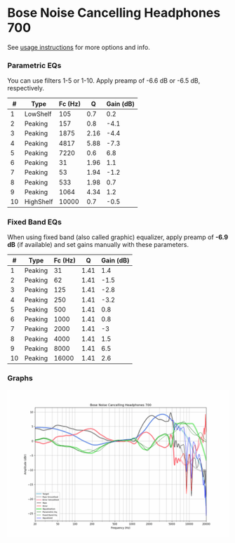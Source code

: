 # Bose Noise Cancelling Headphones 700
See [usage instructions](https://github.com/jaakkopasanen/AutoEq#usage) for more options and info.

### Parametric EQs
You can use filters 1-5 or 1-10. Apply preamp of -6.6 dB or -6.5 dB, respectively.

|   # | Type      |   Fc (Hz) |    Q |   Gain (dB) |
|-----|-----------|-----------|------|-------------|
|   1 | LowShelf  |       105 | 0.7  |         0.2 |
|   2 | Peaking   |       157 | 0.8  |        -4.1 |
|   3 | Peaking   |      1875 | 2.16 |        -4.4 |
|   4 | Peaking   |      4817 | 5.88 |        -7.3 |
|   5 | Peaking   |      7220 | 0.6  |         6.8 |
|   6 | Peaking   |        31 | 1.96 |         1.1 |
|   7 | Peaking   |        53 | 1.94 |        -1.2 |
|   8 | Peaking   |       533 | 1.98 |         0.7 |
|   9 | Peaking   |      1064 | 4.34 |         1.2 |
|  10 | HighShelf |     10000 | 0.7  |        -0.5 |

### Fixed Band EQs
When using fixed band (also called graphic) equalizer, apply preamp of **-6.9 dB** (if available) and set gains manually with these parameters.

|   # | Type    |   Fc (Hz) |    Q |   Gain (dB) |
|-----|---------|-----------|------|-------------|
|   1 | Peaking |        31 | 1.41 |         1.4 |
|   2 | Peaking |        62 | 1.41 |        -1.5 |
|   3 | Peaking |       125 | 1.41 |        -2.8 |
|   4 | Peaking |       250 | 1.41 |        -3.2 |
|   5 | Peaking |       500 | 1.41 |         0.8 |
|   6 | Peaking |      1000 | 1.41 |         0.8 |
|   7 | Peaking |      2000 | 1.41 |        -3   |
|   8 | Peaking |      4000 | 1.41 |         1.5 |
|   9 | Peaking |      8000 | 1.41 |         6.5 |
|  10 | Peaking |     16000 | 1.41 |         2.6 |

### Graphs
![](./Bose%20Noise%20Cancelling%20Headphones%20700.png)

